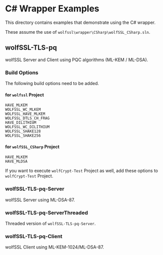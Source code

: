 # C# Wrapper Examples

This directory contains examples that demonstrate using the C# wrapper.

These assume the use of `wolfssl\wrapper\CSharp\wolfSSL_CSharp.sln`.

## wolfSSL-TLS-pq

wolfSSL Server and Client using PQC algorithms (ML-KEM / ML-DSA).

### Build Options

The following build options need to be added.

#### for `wolfssl` Project

```
HAVE_MLKEM
WOLFSSL_WC_MLKEM
WOLFSSL_HAVE_MLKEM
WOLFSSL_DTLS_CH_FRAG
HAVE_DILITHIUM
WOLFSSL_WC_DILITHIUM
WOLFSSL_SHAKE128
WOLFSSL_SHAKE256
```

#### for `wolfSSL_CSharp` Project

```
HAVE_MLKEM
HAVE_MLDSA
```

If you want to execute `wolfCrypt-Test` Project as well, add these options to `wolfCrypt-Test` Project.

### wolfSSL-TLS-pq-Server

wolfSSL Server using ML-DSA-87.

### wolfSSL-TLS-pq-ServerThreaded

Threaded version of `wolfSSL-TLS-pq-Server`.

### wolfSSL-TLS-pq-Client

wolfSSL Client using ML-KEM-1024/ML-DSA-87.